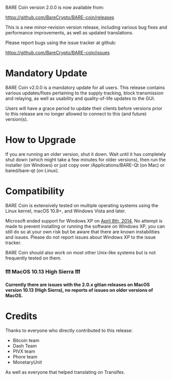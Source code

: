 BARE Coin version 2.0.0 is now available from:

  <https://github.com/BareCrypto/BARE-coin/releases>

This is a new minor-revision version release, including various bug fixes and
performance improvements, as well as updated translations.

Please report bugs using the issue tracker at github:

  <https://github.com/BareCrypto/BARE-coin/issues>


Mandatory Update
==============

BARE Coin v2.0.0 is a mandatory update for all users. This release contains various updates/fixes pertaining to the supply tracking, block transmission and relaying, as well as usability and quality-of-life updates to the GUI.

Users will have a grace period to update their clients before versions prior to this release are no longer allowed to connect to this (and future) version(s).


How to Upgrade
==============

If you are running an older version, shut it down. Wait until it has completely shut down (which might take a few minutes for older versions), then run the installer (on Windows) or just copy over /Applications/BARE-Qt (on Mac) or bared/bare-qt (on Linux).


Compatibility
==============

BARE Coin is extensively tested on multiple operating systems using
the Linux kernel, macOS 10.8+, and Windows Vista and later.

Microsoft ended support for Windows XP on [April 8th, 2014](https://www.microsoft.com/en-us/WindowsForBusiness/end-of-xp-support),
No attempt is made to prevent installing or running the software on Windows XP, you
can still do so at your own risk but be aware that there are known instabilities and issues.
Please do not report issues about Windows XP to the issue tracker.

BARE Coin should also work on most other Unix-like systems but is not
frequently tested on them.

### :exclamation::exclamation::exclamation: MacOS 10.13 High Sierra :exclamation::exclamation::exclamation:

**Currently there are issues with the 2.0.x gitian releases on MacOS version 10.13 (High Sierra), no reports of issues on older versions of MacOS.**


Credits
=======

Thanks to everyone who directly contributed to this release:

- Bitcoin team
- Dash Team
- PIVX team
- Phore team
- MonetaryUnit

As well as everyone that helped translating on Transifex.
